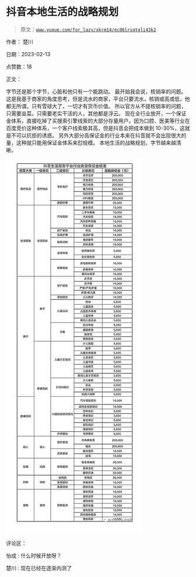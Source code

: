 # 抖音本地生活的战略规划

> 原文：[`www.yuque.com/for_lazy/xkrm14/ec06lrsqtgli43k2`](https://www.yuque.com/for_lazy/xkrm14/ec06lrsqtgli43k2)

作者： 楚川

日期：2023-02-13

点赞数：18

正文：

字节还是那个字节，心脏和他只有一个能跳动。 最开始我会说，核销率的问题。这是我基于商家的角度思考，但是流水的商家，平台只要流水，核销或高或低，他都无所谓。只有雪球大了，一切才有货币价值。 所以官方从不提核销率的问题，只需要韭菜。只需要老实干活的人，其他都是浮云。 现在全行业放开，一个保证金体系，直接吃掉了买搜索引擎线索的大部分存量用户。因为口腔、医美等行业在百度竞价这种体系，一个客户线索极其高，但是抖音会把成本做到 10-30%，这就是不可以抗拒的诱惑。 另外大部分高保证金的行业本来在抖音就不会出现很大的量，这种就只能用保证金体系来怼规模。 本地生活的战略规划，字节越来越清晰。

![](img/41b19ff08c3c7a0d278b0d6dd8cb8a8f.png)  

评论区：

怡成 : 什么时候开放呀？

楚川 : 现在已经在逐渐内测了



